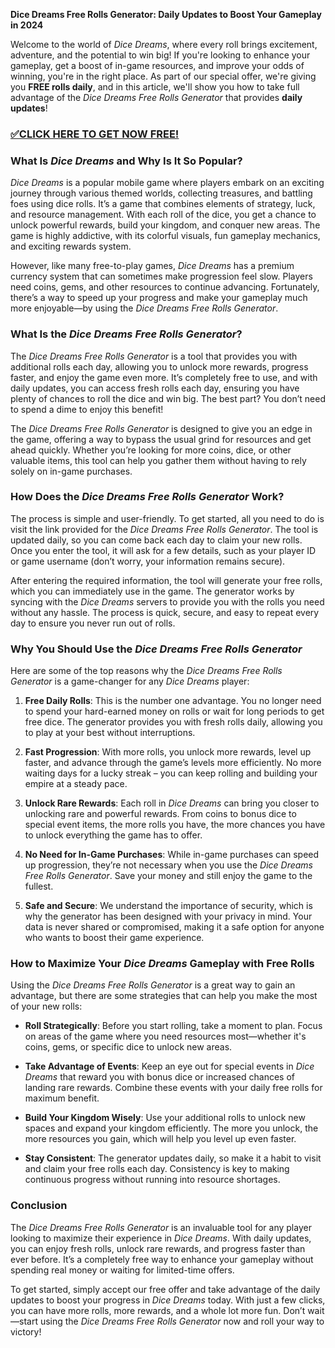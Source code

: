 **Dice Dreams Free Rolls Generator: Daily Updates to Boost Your Gameplay in 2024**

Welcome to the world of *Dice Dreams*, where every roll brings excitement, adventure, and the potential to win big! If you're looking to enhance your gameplay, get a boost of in-game resources, and improve your odds of winning, you're in the right place. As part of our special offer, we're giving you **FREE rolls daily**, and in this article, we'll show you how to take full advantage of the *Dice Dreams Free Rolls Generator* that provides **daily updates**!

### [✅CLICK HERE TO GET NOW FREE!](https://freeforyou.xyz/dice/dreams/)

### What Is *Dice Dreams* and Why Is It So Popular?

*Dice Dreams* is a popular mobile game where players embark on an exciting journey through various themed worlds, collecting treasures, and battling foes using dice rolls. It’s a game that combines elements of strategy, luck, and resource management. With each roll of the dice, you get a chance to unlock powerful rewards, build your kingdom, and conquer new areas. The game is highly addictive, with its colorful visuals, fun gameplay mechanics, and exciting rewards system.

However, like many free-to-play games, *Dice Dreams* has a premium currency system that can sometimes make progression feel slow. Players need coins, gems, and other resources to continue advancing. Fortunately, there’s a way to speed up your progress and make your gameplay much more enjoyable—by using the *Dice Dreams Free Rolls Generator*.

### What Is the *Dice Dreams Free Rolls Generator*?

The *Dice Dreams Free Rolls Generator* is a tool that provides you with additional rolls each day, allowing you to unlock more rewards, progress faster, and enjoy the game even more. It’s completely free to use, and with daily updates, you can access fresh rolls each day, ensuring you have plenty of chances to roll the dice and win big. The best part? You don’t need to spend a dime to enjoy this benefit!

The *Dice Dreams Free Rolls Generator* is designed to give you an edge in the game, offering a way to bypass the usual grind for resources and get ahead quickly. Whether you’re looking for more coins, dice, or other valuable items, this tool can help you gather them without having to rely solely on in-game purchases.

### How Does the *Dice Dreams Free Rolls Generator* Work?

The process is simple and user-friendly. To get started, all you need to do is visit the link provided for the *Dice Dreams Free Rolls Generator*. The tool is updated daily, so you can come back each day to claim your new rolls. Once you enter the tool, it will ask for a few details, such as your player ID or game username (don’t worry, your information remains secure).

After entering the required information, the tool will generate your free rolls, which you can immediately use in the game. The generator works by syncing with the *Dice Dreams* servers to provide you with the rolls you need without any hassle. The process is quick, secure, and easy to repeat every day to ensure you never run out of rolls.

### Why You Should Use the *Dice Dreams Free Rolls Generator*

Here are some of the top reasons why the *Dice Dreams Free Rolls Generator* is a game-changer for any *Dice Dreams* player:

1. **Free Daily Rolls**: This is the number one advantage. You no longer need to spend your hard-earned money on rolls or wait for long periods to get free dice. The generator provides you with fresh rolls daily, allowing you to play at your best without interruptions.

2. **Fast Progression**: With more rolls, you unlock more rewards, level up faster, and advance through the game’s levels more efficiently. No more waiting days for a lucky streak – you can keep rolling and building your empire at a steady pace.

3. **Unlock Rare Rewards**: Each roll in *Dice Dreams* can bring you closer to unlocking rare and powerful rewards. From coins to bonus dice to special event items, the more rolls you have, the more chances you have to unlock everything the game has to offer.

4. **No Need for In-Game Purchases**: While in-game purchases can speed up progression, they’re not necessary when you use the *Dice Dreams Free Rolls Generator*. Save your money and still enjoy the game to the fullest.

5. **Safe and Secure**: We understand the importance of security, which is why the generator has been designed with your privacy in mind. Your data is never shared or compromised, making it a safe option for anyone who wants to boost their game experience.

### How to Maximize Your *Dice Dreams* Gameplay with Free Rolls

Using the *Dice Dreams Free Rolls Generator* is a great way to gain an advantage, but there are some strategies that can help you make the most of your new rolls:

- **Roll Strategically**: Before you start rolling, take a moment to plan. Focus on areas of the game where you need resources most—whether it's coins, gems, or specific dice to unlock new areas. 

- **Take Advantage of Events**: Keep an eye out for special events in *Dice Dreams* that reward you with bonus dice or increased chances of landing rare rewards. Combine these events with your daily free rolls for maximum benefit.

- **Build Your Kingdom Wisely**: Use your additional rolls to unlock new spaces and expand your kingdom efficiently. The more you unlock, the more resources you gain, which will help you level up even faster.

- **Stay Consistent**: The generator updates daily, so make it a habit to visit and claim your free rolls each day. Consistency is key to making continuous progress without running into resource shortages.

### Conclusion

The *Dice Dreams Free Rolls Generator* is an invaluable tool for any player looking to maximize their experience in *Dice Dreams*. With daily updates, you can enjoy fresh rolls, unlock rare rewards, and progress faster than ever before. It’s a completely free way to enhance your gameplay without spending real money or waiting for limited-time offers. 

To get started, simply accept our free offer and take advantage of the daily updates to boost your progress in *Dice Dreams* today. With just a few clicks, you can have more rolls, more rewards, and a whole lot more fun. Don’t wait—start using the *Dice Dreams Free Rolls Generator* now and roll your way to victory!
